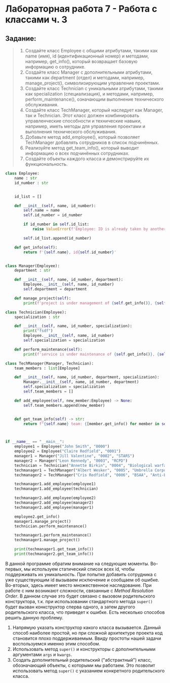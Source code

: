 # Лабораторная работа 7 - Работа с классами ч. 3
## Задание:
>1.	Создайте класс Employee с общими атрибутами, такими как name (имя), id (идентификационный номер) и методами, например, get_info(), который возвращает базовую информацию о сотруднике.
>2.	Создайте класс Manager с дополнительными атрибутами, такими как department (отдел) и методами, например, manage_project(), символизирующим управление проектами.
>3.	Создайте класс Technician с уникальными атрибутами, такими как specialization (специализация), и методами, например, perform_maintenance(), означающим выполнение технического обслуживания.
>4.	Создайте класс TechManager, который наследует как Manager, так и Technician. Этот класс должен комбинировать управленческие способности и технические навыки, например, иметь методы для управления проектами и выполнения технического обслуживания.
>5.	Добавьте метод add_employee(), который позволяет TechManager добавлять сотрудников в список подчинённых.
>6.	Реализуйте метод get_team_info(), который выводит информацию о всех подчинённых сотрудниках.
> 7.	Создайте объекты каждого класса и демонстрируйте их функциональность.
```python
class Employee:
    name : str
    id_number : str


    id_list = []

    def __init__(self, name, id_number):
        self.name = name
        self.id_number = id_number

        if id_number in self.id_list:
            raise ValueError(f'Employee: ID is already taken by another employee')

        self.id_list.append(id_number)

    def get_info(self):
        return f'{self.name}, id{self.id_number}'


class Manager(Employee):
    department : str

    def __init__(self, name, id_number, department):
        Employee.__init__(self, name, id_number)
        self.department = department

    def manage_project(self):
        print(f'project is under management of {self.get_info()}, {self.department}')

class Technician(Employee):
    specialization : str

    def __init__(self, name, id_number, specialization):
        print("fsdf")
        Employee.__init__(self, name, id_number)
        self.specialization = specialization

    def perform_maintenance(self):
        print(f'service is under maintenance of {self.get_info()}, {self.specialization}')

class TechManager(Manager, Technician):
    team_members : list[Employee]

    def __init__(self, name, id_number, department, specialization):
        Manager.__init__(self, name, id_number, department)
        self.specialization = specialization
        self.team_members = []

    def add_employee(self, new_member:Employee) -> None:
        self.team_members.append(new_member)


    def get_team_info(self) -> str:
        return f"{self.name} team: {[member.get_info() for member in self.team_members]}"



if __name__ == "__main__":
    employee1 = Employee("John Smith", "0000")
    employee2 = Employee("Claire Redfield", "0001")
    manager1 = Manager("Jill Valentine", "0002", "STARS")
    manager2 = Manager("Leon Kennedy", "0003", "RCPD")
    technician = Technician("Annette Birkin", "0004", "Biological warfare")
    techmanager1 = TechManager("Albert Wesker", "0005", "Umbrella Corporation", "Biological Warfare")
    techmanager2 = TechManager("Cris Redfield", "0006", "BSAA", "Anti-Biological Warfare")

    techmanager1.add_employee(employee1)
    techmanager1.add_employee(technician)

    techmanager2.add_employee(employee2)
    techmanager2.add_employee(manager2)
    techmanager2.add_employee(manager1)

    employee2.get_info()
    manager1.manage_project()
    technician.perform_maintenance()

    techmanager1.perform_maintenance()
    techmanager1.manage_project()

    print(techmanager1.get_team_info())
    print(techmanager2.get_team_info())
```
В данной программе обратим внимание на следующие моменты. Во-первых, мы используем статический список всех id, чтобы поддерживать их уникальность. 
При попытке добавить сотрудника с уже существующим id вызываем исключение и сообщаем об ошибке.   
Во-вторых, здесь имеет место множественное наследование. При работе с ним возникают сложности, связанные с _Method Resolution Order_. В данном 
случае это будет связано с вызовом родительского конструктора, т.к. при использовании стандартного метода `super()` будет вызван конкструктор сперва одного,
а затем другого родительского класса, что приведет к ошибке. Есть несколько способов решить данную проблему.  
1. Напрямую указать конструктор какого класса вызывается. Данный способ наиболее простой, но при сложной архитектуре проекта код становится плохо
поддерживаемым. Ввиду простоты нашей задачи воспользуемся именно этим способом.
2. Использовать метод `super()` и конструкторы с дополнительными аргументами `args` и `kwargs`.
3. Создать дополнительный родительский ("абстрактный") класс, обозначающий объекты, с которыми мы работаем. Это позволит использовать метод `super()`
с указанием конкретного родительского класса.  

